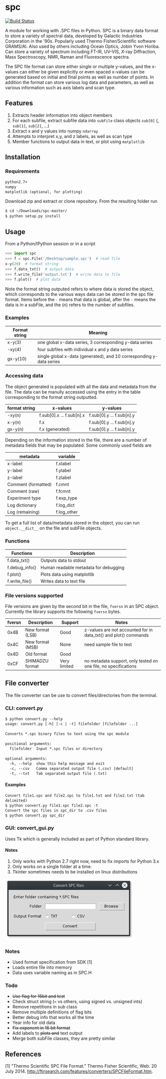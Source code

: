 # spc

[![Build Status](https://travis-ci.org/rohanisaac/spc.svg?branch=master)](https://travis-ci.org/rohanisaac/spc)

A module for working with .SPC files in Python. SPC is a binary data format to store a variety of spectral data, developed by Galactic Industries Corporation in the '90s. Popularly used Thermo Fisher/Scientific software GRAMS/AI. Also used by others including Ocean Optics, Jobin Yvon Horiba. Can store a variety of spectrum including FT-IR, UV-VIS, X-ray Diffraction, Mass Spectroscopy, NMR, Raman and Fluorescence spectra.

The SPC file format can store either single or multiple y-values, and the x-values can either be given explicitly or even spaced x-values can be generated based on initial and final points as well as number of points. In addition the format can store various log data and parameters, as well as various information such as axis labels and scan type.

## Features

1. Extracts header information into object members
2. For each subfile, extract subfile data into `subFile` class objects `sub[0]` (, `sub[1]`, `sub[2]`, ...)
3. Extract x and y values into numpy `ndarray`
4. Attempts to interpret x,y, and z labels, as well as scan type
5. Member functions to output data in text, or plot using `matplotlib`

## Installation

### Requirements

```
python2.7+
numpy
matplotlib (optional, for plotting)
```

Download zip and extract or clone repository. From the resulting folder run

```bash
$ cd ~/Downloads/spc-master/
$ python setup.py install
```

## Usage

From a Python/IPython session or in a script

```python
>>> import spc
>>> f = spc.File('/Desktop/sample.spc')  # read file
x-y(20)  # format string
>>> f.data_txt()  # output data
>>> f.write_file('output.txt')  # write data to file
>>> f.plot()  # plot data
```

Note the format string outputed refers to where data is stored the object, which corresponds to the various ways data can be stored in the spc file format. Items before the `-` means that data is global, after the `-` means the data is in a subFile, and the (n) refers to the number of subfiles.

### Examples

Format string | Meaning
------------- | --------------------------------------------------------------------
x-y(3)        | one global x-data series, 3 corresponding y-data series
-xy(4)        | four subfiles with individual x and y data series
gx-y(10)      | single global x-data (generated), and 10 corresponding y-data series

### Accessing data

The object generated is populated with all the data and metadata from the file. The data can be manully accessed using the entry in the table corresponding to the format string outputted.

format string | x-values                  | y-values
------------- | ------------------------- | -------------------------
-xy(n)        | f.sub[0].x ... f.sub[n].x | f.sub[0].y ... f.sub[n].y
x-y(n)        | f.x                       | f.sub[0].y ... f.sub[n].y
gx-y(n)       | f.x (generated)           | f.sub[0].y ... f.sub[n].y

Depending on the information stored in the file, there are a number of metadata fields that may be populated. Some commonly used fields are

metadata            | variable
------------------- | -----------
x-label             | f.xlabel
y-label             | f.ylabel
z-label             | f.zlabel
Comment (formatted) | f.cmnt
Comment (raw)       | f.fcmnt
Experiment type     | f.exp_type
Log dictionary      | f.log_dict
Log (remaining)     | f.log_other

To get a full list of data/metadata stored in the object, you can run `object.__dict__` on the file and subFile objects.

### Functions

Functions      | Description
-------------- | -------------------------------------
f.data_txt()   | Outputs data to stdout
f.debug_info() | Human readable metadata for debugging
f.plot()       | Plots data using matplotlib
f.write_file() | Writes data to text file

### File versions supported

File versions are given by the second bit in the file, `fversn` in an SPC object. Currently the library supports the following `fversn` bytes.

fversn | Description      | Support      | Notes
------ | ---------------- | ------------ | ----------------------------------------------------------------
0x4B   | New format (LSB) | Good         | z-values are not accounted for in data_txt() and plot() commands
0x4C   | New format (MSB) | None         | need sample file to test
0x4D   | Old format       | Good         |
0xCF   | SHIMADZU format  | Very limited | no metadata support, only tested on one file, no specifications

## File converter

The file converter can be use to convert files/directories from the terminal.

### CLI: convert.py

```
$ python convert.py --help
usage: convert.py [-h] [-c | -t] filefolder [filefolder ...]

Converts *.spc binary files to text using the spc module

positional arguments:
  filefolder  Input *.spc files or directory

optional arguments:
  -h, --help  show this help message and exit
  -c, --csv   Comma separated output file (.csv) [default]
  -t, --txt   Tab separated output file (.txt)
```

#### Examples

```
Convert file1.spc and file2.spc to file1.txt and file2.txt (tab delimited)
$ python convert.py file1.spc file2.spc -t
Convert the spc files in spc_dir to .csv files
$ python convert.py spc_dir
```

### GUI: convert_gui.py

Uses Tk which is generally included as part of Python standard library.

#### Notes

1. Only works with Python 2.7 right now, need to fix imports for Python 3.x
2. Only works on a single folder at a time.
3. Tkinter sometimes needs to be installed on linux distributions

![Tk based Graphical interface](images/gui.png)

### Notes

- Used format specification from SDK [1]
- Loads entire file into memory
- Data uses variable naming as in SPC.H

### Todo

- ~~Use flag for 16bit and test~~
- Check struct string (`<` vs others, using signed vs. unsigned ints)
- Remove repetitions in sub class
- Remove multiple definitions of flag bits
- Better debug info that works all the time
- Year info for old data
- ~~Fix exponent in 16 bit format~~
- Add labels to ~~plots and~~ text output
- Merge both subFile classes, they are pretty similar

## References

[1] "Thermo Scientific SPC File Format." Thermo Fisher Scientific, Web. 20 July 2014\. <http://ftirsearch.com/features/converters/SPCFileFormat.htm>.
